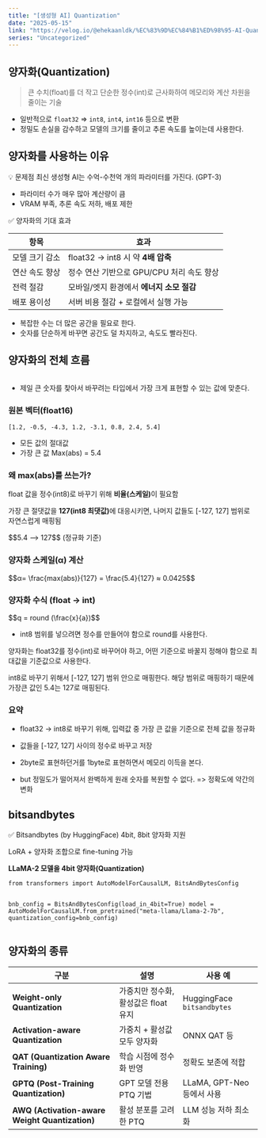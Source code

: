 ```yaml
---
title: "[생성형 AI] Quantization"
date: "2025-05-15"
link: "https://velog.io/@ehekaanldk/%EC%83%9D%EC%84%B1%ED%98%95-AI-Quantization"
series: "Uncategorized"
---
```


<h2 id="양자화quantization">양자화(Quantization)</h2>
<blockquote>
<p>큰 수치(float)를 더 작고 단순한 정수(int)로 근사화하여 메모리와 계산 차원을 줄이는 기술</p>
</blockquote>
<ul>
<li>일반적으로 <code>float32</code> =&gt; <code>int8</code>, <code>int4</code>, <code>int16</code> 등으로 변환</li>
<li>정밀도 손실을 감수하고 모델의 크기를 줄이고 추론 속도를 높이는데 사용한다.</li>
</ul>
<h2 id="양자화를-사용하는-이유">양자화를 사용하는 이유</h2>
<p>💡 문제점 
최신 생성형 AI는 수억-수천억 개의 파라미터를 가진다. (GPT-3)</p>
<ul>
<li>파라미터 수가 매우 많아 계산량이 큼</li>
<li>VRAM 부족, 추론 속도 저하, 배포 제한</li>
</ul>
<p>✅ 양자화의 기대 효과</p>
<table>
<thead>
<tr>
<th>항목</th>
<th>효과</th>
</tr>
</thead>
<tbody><tr>
<td>모델 크기 감소</td>
<td>float32 → int8 시 약 <strong>4배 압축</strong></td>
</tr>
<tr>
<td>연산 속도 향상</td>
<td>정수 연산 기반으로 GPU/CPU 처리 속도 향상</td>
</tr>
<tr>
<td>전력 절감</td>
<td>모바일/엣지 환경에서 <strong>에너지 소모 절감</strong></td>
</tr>
<tr>
<td>배포 용이성</td>
<td>서버 비용 절감 + 로컬에서 실행 가능</td>
</tr>
</tbody></table>
<ul>
<li>복잡한 수는 더 많은 공간을 필요로 한다.  </li>
<li>숫자를 단순하게 바꾸면 공간도 덜 차지하고, 속도도 빨라진다.</li>
</ul>
<h2 id="양자화의-전체-흐름">양자화의 전체 흐름</h2>
<p><img alt="" src="https://velog.velcdn.com/images/ehekaanldk/post/19dc2a7f-cebd-47b5-8492-36c4c1abfbb7/image.jpg" /></p>
<ul>
<li>제일 큰 숫자를 찾아서 바꾸려는 타입에서 가장 크게 표현할 수 있는 값에 맞춘다.</li>
</ul>
<h3 id="원본-벡터float16">원본 벡터(float16)</h3>
<p><code>[1.2, -0.5, -4.3, 1.2, -3.1, 0.8, 2.4, 5.4]</code></p>
<ul>
<li>모든 값의 절대값</li>
<li>가장 큰 값 Max(abs) = 5.4</li>
</ul>
<h3 id="왜-maxabs를-쓰는가">왜 max(abs)를 쓰는가?</h3>
<p>float 값을 정수(int8)로 바꾸기 위해 <strong>비율(스케일)</strong>이 필요함</p>
<p>가장 큰 절댓값을 <strong>127(int8 최댓값)</strong>에 대응시키면,
나머지 값들도 [-127, 127] 범위로 자연스럽게 매핑됨</p>
<p>$$5.4 ⟶ 127$$ (정규화 기준)</p>
<h3 id="양자화-스케일α-계산">양자화 스케일(α) 계산</h3>
<p>$$α= \frac{max(abs)}{127} = \frac{5.4}{127} ≈ 0.0425$$</p>
<h3 id="양자화-수식-float---int">양자화 수식 (float -&gt; int)</h3>
<p>$$q = round (\frac{x}{a})$$</p>
<ul>
<li>int8 범위를 넣으려면 정수를 만들어야 함으로 round를 사용한다. </li>
</ul>
<p>양자화는 float32를 정수(int)로 바꾸어야 하고, 어떤 기준으로 바꿀지 정해야 함으로 최대값을 기준값으로 사용한다. </p>
<p>int8로 바꾸기 위해서 [-127, 127]  범위 안으로 매핑한다. 해당 범위로 매핑하기 때문에 가장큰 값인 5.4는 127로 매핑된다. </p>
<h3 id="요약">요약</h3>
<ul>
<li><p>float32 → int8로 바꾸기 위해, 입력값 중 가장 큰 값을 기준으로 전체 값을 정규화</p>
</li>
<li><p>값들을 [-127, 127] 사이의 정수로 바꾸고 저장</p>
</li>
<li><p>2byte로 표현하던거를 1byte로 표현하면서 메모리 이득을 본다. </p>
</li>
<li><p>but 정밀도가 떨어져서 완벽하게 원래 숫자를 복원할 수 없다. =&gt; 정확도에 약간의 변화</p>
</li>
</ul>
<h2 id="bitsandbytes">bitsandbytes</h2>
<p>✅ Bitsandbytes (by HuggingFace)
4bit, 8bit 양자화 지원</p>
<p>LoRA + 양자화 조합으로 fine-tuning 가능</p>
<p><strong>LLaMA-2 모델을 4bit 양자화(Quantization)</strong></p>
<pre><code>from transformers import AutoModelForCausalLM, BitsAndBytesConfig

bnb_config = BitsAndBytesConfig(load_in_4bit=True)
model = AutoModelForCausalLM.from_pretrained(&quot;meta-llama/Llama-2-7b&quot;, quantization_config=bnb_config)
</code></pre><h2 id="양자화의-종류">양자화의 종류</h2>
<table>
<thead>
<tr>
<th>구분</th>
<th>설명</th>
<th>사용 예</th>
</tr>
</thead>
<tbody><tr>
<td><strong>Weight-only Quantization</strong></td>
<td>가중치만 정수화, 활성값은 float 유지</td>
<td>HuggingFace <code>bitsandbytes</code></td>
</tr>
<tr>
<td><strong>Activation-aware Quantization</strong></td>
<td>가중치 + 활성값 모두 양자화</td>
<td>ONNX QAT 등</td>
</tr>
<tr>
<td><strong>QAT (Quantization Aware Training)</strong></td>
<td>학습 시점에 정수화 반영</td>
<td>정확도 보존에 적합</td>
</tr>
<tr>
<td><strong>GPTQ (Post-Training Quantization)</strong></td>
<td>GPT 모델 전용 PTQ 기법</td>
<td>LLaMA, GPT-Neo 등에서 사용</td>
</tr>
<tr>
<td><strong>AWQ (Activation-aware Weight Quantization)</strong></td>
<td>활성 분포를 고려한 PTQ</td>
<td>LLM 성능 저하 최소화</td>
</tr>
</tbody></table>
